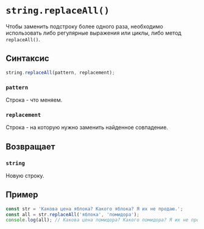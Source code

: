 # `string.replaceAll() `

Чтобы заменить подстроку более одного раза, необходимо использовать либо регулярные выражения или циклы, либо метод `replaceAll()`.

## Синтаксис

```js
string.replaceAll(pattern, replacement);
```

### `pattern`

Строка - что меняем.

### `replacement`

Строка - на которую нужно заменить найденное совпадение.

## Возвращает

### `string`

Новую строку.

## Пример

```js
const str = 'Какова цена яблока? Какого яблока? Я их не продаю.';
const all = str.replaceAll('яблока', 'помидора');
console.log(all); // Какова цена помидора? Какого помидора? Я их не продаю.
```
